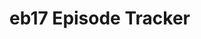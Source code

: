 eb17 Episode Tracker
=========================================================================================================
